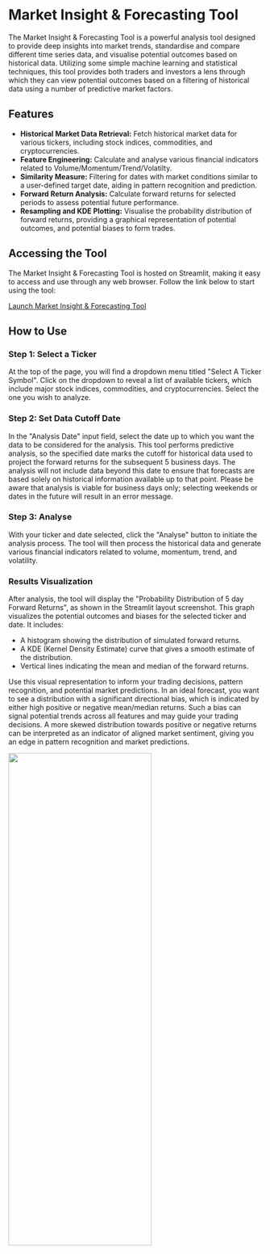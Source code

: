 # Market Insight & Forecasting Tool

The Market Insight & Forecasting Tool is a powerful analysis tool designed to provide deep insights into market trends, standardise and compare different time series data, and visualise potential outcomes based on historical data. Utilizing some simple machine learning and statistical techniques, this tool provides both traders and investors a lens through which they can view potential outcomes based on a filtering of historical data using a number of predictive market factors.

## Features

- **Historical Market Data Retrieval:** Fetch historical market data for various tickers, including stock indices, commodities, and cryptocurrencies.
- **Feature Engineering:** Calculate and analyse various financial indicators related to Volume/Momentum/Trend/Volatilty.
- **Similarity Measure:** Filtering for dates with market conditions similar to a user-defined target date, aiding in pattern recognition and prediction.
- **Forward Return Analysis:** Calculate forward returns for selected periods to assess potential future performance.
- **Resampling and KDE Plotting:** Visualise the probability distribution of forward returns, providing a graphical representation of potential outcomes, and potential biases to form trades.

## Accessing the Tool

The Market Insight & Forecasting Tool is hosted on Streamlit, making it easy to access and use through any web browser. Follow the link below to start using the tool:

[Launch Market Insight & Forecasting Tool](https://market-filter-forecaster.streamlit.app/)

## How to Use

### Step 1: Select a Ticker
At the top of the page, you will find a dropdown menu titled "Select A Ticker Symbol". Click on the dropdown to reveal a list of available tickers, which include major stock indices, commodities, and cryptocurrencies. Select the one you wish to analyze.

### Step 2: Set Data Cutoff Date
In the "Analysis Date" input field, select the date up to which you want the data to be considered for the analysis. This tool performs predictive analysis, so the specified date marks the cutoff for historical data used to project the forward returns for the subsequent 5 business days. The analysis will not include data beyond this date to ensure that forecasts are based solely on historical information available up to that point. Please be aware that analysis is viable for business days only; selecting weekends or dates in the future will result in an error message.

### Step 3: Analyse
With your ticker and date selected, click the "Analyse" button to initiate the analysis process. The tool will then process the historical data and generate various financial indicators related to volume, momentum, trend, and volatility.

### Results Visualization
After analysis, the tool will display the "Probability Distribution of 5 day Forward Returns", as shown in the Streamlit layout screenshot. This graph visualizes the potential outcomes and biases for the selected ticker and date. It includes:

- A histogram showing the distribution of simulated forward returns.
- A KDE (Kernel Density Estimate) curve that gives a smooth estimate of the distribution.
- Vertical lines indicating the mean and median of the forward returns.

Use this visual representation to inform your trading decisions, pattern recognition, and potential market predictions.
In an ideal forecast, you want to see a distribution with a significant directional bias, which is indicated by either high positive or negative mean/median returns. Such a bias can signal potential trends across all features and may guide your trading decisions. A more skewed distribution towards positive or negative returns can be interpreted as an indicator of aligned market sentiment, giving you an edge in pattern recognition and market predictions.


<img src="https://github.com/mohidyasin/1st-project/assets/164057664/e0a5caa3-5adc-4014-9983-8be8a0415c3b" width="75%" height="50%">


